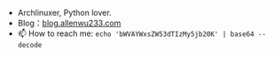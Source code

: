 - Archlinuxer, Python lover.
- Blog：[blog.allenwu233.com](blog.allenwu233.com)
- 📫 How to reach me: `echo 'bWVAYWxsZW53dTIzMy5jb20K' | base64 --decode`

<!---
AllenWu233/AllenWu233 is a ✨ special ✨ repository because its `README.md` (this file) appears on your GitHub profile.
You can click the Preview link to take a look at your changes.
--->
